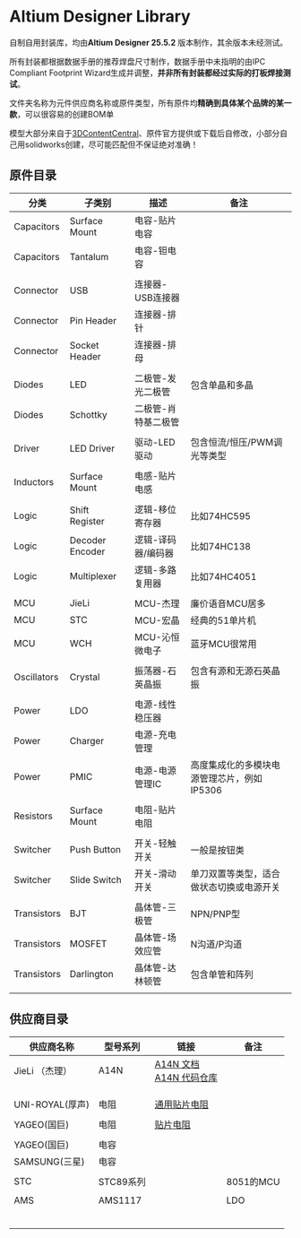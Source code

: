 # Altium Designer Library

自制自用封装库，均由**Altium Designer 25.5.2** 版本制作，其余版本未经测试。

所有封装都根据数据手册的推荐焊盘尺寸制作，数据手册中未指明的由IPC Compliant Footprint Wizard生成并调整，**并非所有封装都经过实际的打板焊接测试**。

文件夹名称为元件供应商名称或原件类型，所有原件均**精确到具体某个品牌的某一款**，可以很容易的创建BOM单

模型大部分来自于[3DContentCentral](https://www.3dcontentcentral.cn/)、原件官方提供或下载后自修改，小部分自己用solidworks创建，尽可能匹配但不保证绝对准确！

## 原件目录

| 分类         | 子类别           | 描述      | 备注  |
| ---------- | ------------- | ------- | --- |
| Capacitors | Surface Mount | 电容-贴片电容 |     |
| Capacitors | Tantalum      | 电容-钽电容  |     |
|            |               |         |     |
| Connector |    USB     |  连接器-USB连接器 |     |
| Connector |  Pin Header   |  连接器-排针 |     |
| Connector  | Socket Header |  连接器-排母 |     |
|            |               |         |     |
|   Diodes   |      LED      | 二极管-发光二极管  |  包含单晶和多晶   |
|   Diodes   |   Schottky    | 二极管-肖特基二极管  |    |
|            |               |         |     |
|   Driver   |  LED Driver    | 驱动-LED驱动 | 包含恒流/恒压/PWM调光等类型  |
|            |               |         |     |
| Inductors  | Surface Mount | 电感-贴片电感 |     |
|            |               |         |     |
|    Logic   |  Shift Register   |   逻辑-移位寄存器      |  比如74HC595   |
|    Logic   |  Decoder Encoder  |   逻辑-译码器/编码器   |  比如74HC138   |
|    Logic |  Multiplexer   |  逻辑-多路复用器   |  比如74HC4051   |
|            |               |         |     |
|   MCU    |   JieLi   |  MCU-杰理     | 廉价语音MCU居多    |
|   MCU     |   STC    |  MCU-宏晶    |  经典的51单片机   |
|   MCU     |   WCH    |  MCU-沁恒微电子  |  蓝牙MCU很常用   |
|            |               |         |     |
| Oscillators | Crystal |  振荡器-石英晶振  | 包含有源和无源石英晶振 |
|            |               |         |     |
|   Power |   LDO |   电源-线性稳压器  |     |
|   Power | Charger | 电源-充电管理   |     |
|   Power |  PMIC   |  电源-电源管理IC  | 高度集成化的多模块电源管理芯片，例如IP5306    |
|            |               |         |     |
| Resistors  | Surface Mount | 电阻-贴片电阻 |     |
|            |               |         |     |
|  Switcher  |  Push Button  | 开关-轻触开关 |  一般是按钮类   |
|  Switcher  | Slide Switch  | 开关-滑动开关 |  单刀双置等类型，适合做状态切换或电源开关   |
|            |               |         |     |
|  Transistors |  BJT    | 晶体管-三极管 | NPN/PNP型 |
| Transistors |  MOSFET      | 晶体管-场效应管  | N沟道/P沟道 |
|  Transistors |  Darlington  |  晶体管-达林顿管 | 包含单管和阵列 |
|            |               |         |     |


## 供应商目录

|  供应商名称    |   型号系列   | 链接 |   备注    |
| ---- | ---- | ---- | ---- |
|  JieLi （杰理）  |  A14N |   [A14N 文档](https://doc.zh-jieli.com/AD14/zh-cn/master/index.html) <br/> [A14N 代码仓库](https://github.com/Jieli-Tech/fw-AD15N)   |    |
|      |      |      |  |
|      |      |      |  |
|      |      |      |  |
|  UNI-ROYAL(厚声)    |   电阻   |  [通用贴片电阻](https://www.uni-royal.cn/images/userfile/file/1745833593c56505e6d9ab55c7.pdf)    |  |
|      |      |      |  |
|  YAGEO(国巨)    |   电阻   |   [贴片电阻](https://www.yageo.com/upload/website/yageo_PYu-R_INT-thick_8_19090411_330.pdf)   |  |
|      |      |      |  |
|   YAGEO(国巨)   |   电容   |      |  |
|   SAMSUNG(三星)   |   电容   |      |  |
|      |      |      |  |
|    STC  |   STC89系列   |      | 8051的MCU |
|      |      |      |  |
|   AMS   |   AMS1117   |      | LDO |
|      |      |      |  |
|      |      |      |  |
|      |      |      |  |
|      |      |      |  |
|      |      |      |  |
|      |      |      |  |
